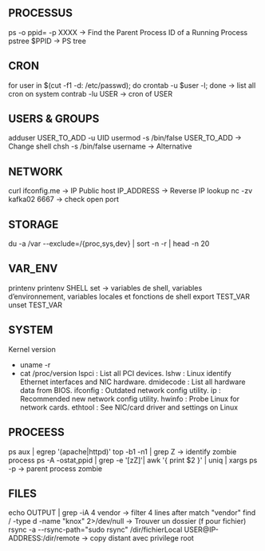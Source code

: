 ## PROCESSUS
ps -o ppid= -p XXXX -> Find the Parent Process ID of a Running Process
pstree $PPID -> PS tree

## CRON
for user in $(cut -f1 -d: /etc/passwd); do crontab -u $user -l; done -> list all cron on system
contrab -lu USER -> cron of USER

## USERS & GROUPS
adduser USER_TO_ADD -u UID
usermod -s /bin/false USER_TO_ADD -> Change shell 
chsh -s /bin/false username -> Alternative

## NETWORK
curl ifconfig.me -> IP Public
host IP_ADDRESS -> Reverse IP lookup
nc -zv kafka02 6667 -> check open port

## STORAGE
du -a /var --exclude=/{proc,sys,dev} |  sort -n -r | head -n 20  


## VAR_ENV
printenv
printenv SHELL
set -> variables de shell, variables d’environnement, variables locales et fonctions de shell
export TEST_VAR
unset TEST_VAR

## SYSTEM
Kernel version
- uname -r
- cat /proc/version
lspci : List all PCI devices.
lshw : Linux identify Ethernet interfaces and NIC hardware.
dmidecode : List all hardware data from BIOS.
ifconfig : Outdated network config utility.
ip : Recommended new network config utility.
hwinfo : Probe Linux for network cards.
ethtool : See NIC/card driver and settings on Linux

## PROCEESS
ps aux | egrep '(apache|httpd)'
top -b1 -n1 | grep Z -> identify zombie process
ps -A -ostat,ppid | grep -e '[zZ]'| awk '{ print $2 }' | uniq | xargs ps -p -> parent process zombie

## FILES
echo OUTPUT | grep -iA 4 vendor  -> filter 4 lines after match "vendor"
find / -type d -name "knox" 2>/dev/null -> Trouver un dossier (f pour fichier)
rsync -a --rsync-path="sudo rsync" /dir/fichierLocal USER@IP-ADDRESS:/dir/remote -> copy distant avec privilege root

